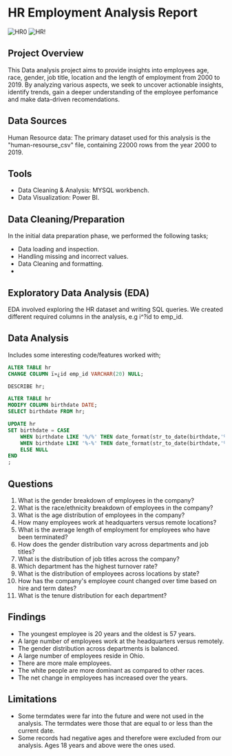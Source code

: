 # HR Employment Analysis Report
![HR0](https://github.com/user-attachments/assets/022e8fe3-6b3a-43a0-b16b-5dc4dc84b1c4)
![HR!](https://github.com/user-attachments/assets/8c68dc5f-6fd8-4d38-9286-3899748c5a02)


## Project Overview

This Data analysis project aims to provide insights into employees age, race, gender, job title, location and the length of employment from 2000 to 2019. By analyzing various aspects, we seek to uncover actionable insights, identify trends, gain a deeper understanding of the employee perfomance and make data-driven recomendations.

## Data Sources

Human Resource data: The primary dataset used for this analysis is the "human-resourse_csv" file, containing 22000 rows from the year 2000 to 2019.

## Tools

- Data Cleaning & Analysis: MYSQL workbench.
- Data Visualization: Power BI.
  
## Data Cleaning/Preparation

In the initial data preparation phase, we performed the following tasks;
- Data loading and inspection.
- Handling missing and incorrect values.
- Data Cleaning and formatting.
- 
## Exploratory Data Analysis (EDA)

EDA involved exploring the HR dataset and writing SQL queries. 
We created different required columns in the analysis, e.g i^?id to emp_id.
## Data Analysis
Includes some interesting code/features worked with;
```sql
ALTER TABLE hr
CHANGE COLUMN ï»¿id emp_id VARCHAR(20) NULL;

DESCRIBE hr;

ALTER TABLE hr
MODIFY COLUMN birthdate DATE;
SELECT birthdate FROM hr;

UPDATE hr
SET birthdate = CASE
	WHEN birthdate LIKE '%/%' THEN date_format(str_to_date(birthdate,'%m/%d/%Y'), '%Y-%m-%d')
    WHEN birthdate LIKE '%-%' THEN date_format(str_to_date(birthdate,'%m-%d-%Y'), '%Y-%m-%d')
    ELSE NULL
END
;
```

  
## Questions

1. What is the gender breakdown of employees in the company?
2. What is the race/ethnicity breakdown of employees in the company?
3. What is the age distribution of employees in the company?
4. How many employees work at headquarters versus remote locations?
5. What is the average length of employment for employees who have been terminated?
6. How does the gender distribution vary across departments and job titles?
7. What is the distribution of job titles across the company?
8. Which department has the highest turnover rate?
9. What is the distribution of employees across locations by state?
10. How has the company's employee count changed over time based on hire and term dates?
11. What is the tenure distribution for each department?

## Findings

- The youngest employee is 20 years and the oldest is 57 years.
- A large number of employees work at the headquarters versus remotely.
- The gender distribution across departments is balanced.
- A large number of employees reside in Ohio.
- There are more male employees.
- The white people are more dominant as compared to other races.
- The net change in employees has increased over the years.

## Limitations

- Some termdates were far into the future and were not used in the analysis. The termdates were those that are equal to or less than the current date.
- Some records had negative ages and therefore were excluded from our analysis. Ages 18 years and above were the ones used.












































































































































